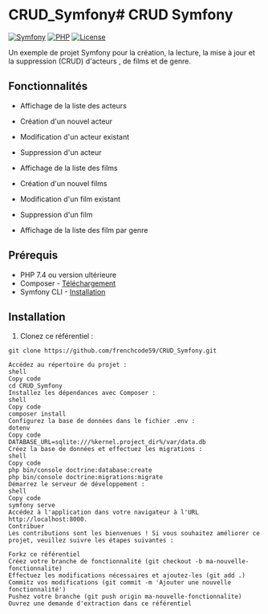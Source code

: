 # CRUD_Symfony# CRUD Symfony

[![Symfony](https://img.shields.io/badge/Symfony-5.3-000000?logo=symfony)](https://symfony.com/)
[![PHP](https://img.shields.io/badge/PHP-7.4-777BB4?logo=php)](https://www.php.net/)
[![License](https://img.shields.io/github/license/frenchcode59/CRUD_Symfony)](https://github.com/frenchcode59/CRUD_Symfony/blob/main/LICENSE)

Un exemple de projet Symfony pour la création, la lecture, la mise à jour et la suppression (CRUD) d'acteurs , de films et de genre.

## Fonctionnalités

- Affichage de la liste des acteurs
- Création d'un nouvel acteur
- Modification d'un acteur existant
- Suppression d'un acteur
  
- Affichage de la liste des films
- Création d'un nouvel films
- Modification d'un film existant
- Suppression d'un film

-  Affichage de la liste des film par genre

## Prérequis

- PHP 7.4 ou version ultérieure
- Composer - [Téléchargement](https://getcomposer.org/download/)
- Symfony CLI - [Installation](https://symfony.com/download)

## Installation

1. Clonez ce référentiel :

```shell
git clone https://github.com/frenchcode59/CRUD_Symfony.git

Accédez au répertoire du projet :
shell
Copy code
cd CRUD_Symfony
Installez les dépendances avec Composer :
shell
Copy code
composer install
Configurez la base de données dans le fichier .env :
dotenv
Copy code
DATABASE_URL=sqlite:///%kernel.project_dir%/var/data.db
Créez la base de données et effectuez les migrations :
shell
Copy code
php bin/console doctrine:database:create
php bin/console doctrine:migrations:migrate
Démarrez le serveur de développement :
shell
Copy code
symfony serve
Accédez à l'application dans votre navigateur à l'URL http://localhost:8000.
Contribuer
Les contributions sont les bienvenues ! Si vous souhaitez améliorer ce projet, veuillez suivre les étapes suivantes :

Forkz ce référentiel
Créez votre branche de fonctionnalité (git checkout -b ma-nouvelle-fonctionnalite)
Effectuez les modifications nécessaires et ajoutez-les (git add .)
Commitz vos modifications (git commit -m 'Ajouter une nouvelle fonctionnalité')
Pushez votre branche (git push origin ma-nouvelle-fonctionnalite)
Ouvrez une demande d'extraction dans ce référentiel
